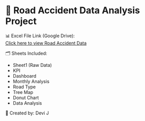 # 🚧 Road Accident Data Analysis Project

📊 Excel File Link (Google Drive):  
[Click here to view Road Accident Data](https://docs.google.com/spreadsheets/d/15VJiNy5Ydc6cBGtHuwyulP5x8u4YKd/edit?usp=sharing)

🗂️ Sheets Included:
- Sheet1 (Raw Data)
- KPI
- Dashboard
- Monthly Analysis
- Road Type
- Tree Map
- Donut Chart
- Data Analysis

📅 Created by: Devi J
